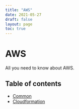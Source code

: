 ```yaml
---
title: "AWS"
date: 2021-05-27
draft: false
layout: page
toc: true
---
```


# AWS
All you need to know about AWS.

## Table of contents

- [Common](aws/common.md)
- [Cloudformation](aws/cloudformation.md)

